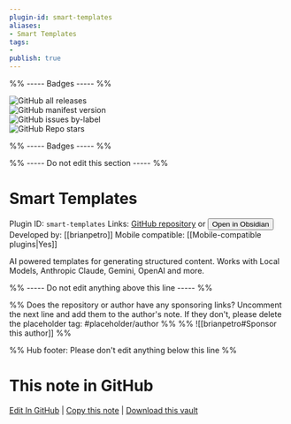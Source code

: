 ```yaml
---
plugin-id: smart-templates
aliases:
- Smart Templates
tags: 
- 
publish: true
---
```


%% ----- Badges ----- %%

![GitHub all releases](https://img.shields.io/github/downloads/brianpetro/obsidian-smart-templates/total?color=573E7A&logo=github&style=for-the-badge)   
![GitHub manifest version](https://img.shields.io/github/manifest-json/v/brianpetro/obsidian-smart-templates?color=573E7A&logo=github&style=for-the-badge)   
![GitHub issues by-label](https://img.shields.io/github/issues/brianpetro/obsidian-smart-templates/help%20wanted?color=573E7A&logo=github&style=for-the-badge)   
![GitHub Repo stars](https://img.shields.io/github/stars/brianpetro/obsidian-smart-templates?color=573E7A&logo=github&style=for-the-badge)

%% ----- Badges ----- %%

%% ----- Do not edit this section ----- %%

# Smart Templates

Plugin ID: `smart-templates`
Links: [GitHub repository](https://github.com/brianpetro/obsidian-smart-templates) or [<button id=HH>Open in Obsidian</button>](obsidian://show-plugin?id=smart-templates)
Developed by: [[brianpetro]]
Mobile compatible: [[Mobile-compatible plugins|Yes]]

AI powered templates for generating structured content. Works with Local Models, Anthropic Claude, Gemini, OpenAI and more.

%% ----- Do not edit anything above this line ----- %% 

%% Does the repository or author have any sponsoring links? Uncomment the next line and add them to the author's note. If they don't, please delete the placeholder tag: #placeholder/author %%
%% ![[brianpetro#Sponsor this author]] %%

%% Hub footer: Please don't edit anything below this line %%

# This note in GitHub

<span class="git-footer">[Edit In GitHub](https://github.dev/obsidian-community/obsidian-hub/blob/main/02%20-%20Community%20Expansions/02.05%20All%20Community%20Expansions/Plugins/smart-templates.md "git-hub-edit-note") | [Copy this note](https://raw.githubusercontent.com/obsidian-community/obsidian-hub/main/02%20-%20Community%20Expansions/02.05%20All%20Community%20Expansions/Plugins/smart-templates.md "git-hub-copy-note") | [Download this vault](https://github.com/obsidian-community/obsidian-hub/archive/refs/heads/main.zip "git-hub-download-vault") </span>
